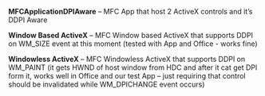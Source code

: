 <p><b>MFCApplicationDPIAware</b> – MFC App that host 2 ActiveX controls and it’s DDPI Aware</p>
<p><b>Window Based ActiveX</b> – MFC Window based ActiveX that supports DDPI on WM_SIZE event at this moment (tested with App and Office - works fine)</p>
<p><b>Windowless ActiveX</b> – MFC Windowless ActiveX that supports DDPI on WM_PAINT (it gets HWND of host window from HDC and after it cat get DPI form it, works well in Office and our test App – just requiring that control should be invalidated while WM_DPICHANGE event occurs)</p>
